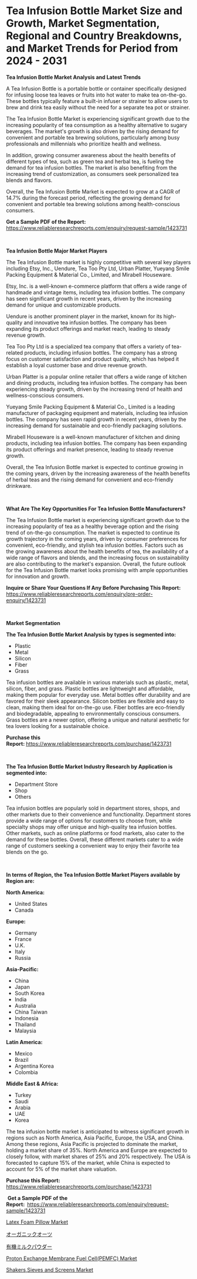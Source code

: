 <p><h1>Tea Infusion Bottle Market Size and Growth, Market Segmentation, Regional and Country Breakdowns, and Market Trends for Period from 2024 -  2031</h1></p><p><strong>Tea Infusion Bottle Market Analysis and Latest Trends</strong></p>
<p><p>A Tea Infusion Bottle is a portable bottle or container specifically designed for infusing loose tea leaves or fruits into hot water to make tea on-the-go. These bottles typically feature a built-in infuser or strainer to allow users to brew and drink tea easily without the need for a separate tea pot or strainer.</p><p>The Tea Infusion Bottle Market is experiencing significant growth due to the increasing popularity of tea consumption as a healthy alternative to sugary beverages. The market's growth is also driven by the rising demand for convenient and portable tea brewing solutions, particularly among busy professionals and millennials who prioritize health and wellness.</p><p>In addition, growing consumer awareness about the health benefits of different types of tea, such as green tea and herbal tea, is fueling the demand for tea infusion bottles. The market is also benefiting from the increasing trend of customization, as consumers seek personalized tea blends and flavors.</p><p>Overall, the Tea Infusion Bottle Market is expected to grow at a CAGR of 14.7% during the forecast period, reflecting the growing demand for convenient and portable tea brewing solutions among health-conscious consumers.</p></p>
<p><strong>Get a Sample PDF of the Report:&nbsp;</strong> <a href="https://www.reliableresearchreports.com/enquiry/request-sample/1423731">https://www.reliableresearchreports.com/enquiry/request-sample/1423731</a></p>
<p>&nbsp;</p>
<p><strong>Tea Infusion Bottle Major Market Players</strong></p>
<p><p>The Tea Infusion Bottle market is highly competitive with several key players including Etsy, Inc., Uendure, Tea Too Pty Ltd, Urban Platter, Yueyang Smile Packing Equipment & Material Co., Limited, and Mirabell Houseware. </p><p>Etsy, Inc. is a well-known e-commerce platform that offers a wide range of handmade and vintage items, including tea infusion bottles. The company has seen significant growth in recent years, driven by the increasing demand for unique and customizable products.</p><p>Uendure is another prominent player in the market, known for its high-quality and innovative tea infusion bottles. The company has been expanding its product offerings and market reach, leading to steady revenue growth.</p><p>Tea Too Pty Ltd is a specialized tea company that offers a variety of tea-related products, including infusion bottles. The company has a strong focus on customer satisfaction and product quality, which has helped it establish a loyal customer base and drive revenue growth.</p><p>Urban Platter is a popular online retailer that offers a wide range of kitchen and dining products, including tea infusion bottles. The company has been experiencing steady growth, driven by the increasing trend of health and wellness-conscious consumers.</p><p>Yueyang Smile Packing Equipment & Material Co., Limited is a leading manufacturer of packaging equipment and materials, including tea infusion bottles. The company has seen rapid growth in recent years, driven by the increasing demand for sustainable and eco-friendly packaging solutions.</p><p>Mirabell Houseware is a well-known manufacturer of kitchen and dining products, including tea infusion bottles. The company has been expanding its product offerings and market presence, leading to steady revenue growth.</p><p>Overall, the Tea Infusion Bottle market is expected to continue growing in the coming years, driven by the increasing awareness of the health benefits of herbal teas and the rising demand for convenient and eco-friendly drinkware.</p></p>
<p>&nbsp;</p>
<p><strong>What Are The Key Opportunities For Tea Infusion Bottle Manufacturers?</strong></p>
<p><p>The Tea Infusion Bottle market is experiencing significant growth due to the increasing popularity of tea as a healthy beverage option and the rising trend of on-the-go consumption. The market is expected to continue its growth trajectory in the coming years, driven by consumer preferences for convenient, eco-friendly, and stylish tea infusion bottles. Factors such as the growing awareness about the health benefits of tea, the availability of a wide range of flavors and blends, and the increasing focus on sustainability are also contributing to the market's expansion. Overall, the future outlook for the Tea Infusion Bottle market looks promising with ample opportunities for innovation and growth.</p></p>
<p><strong>Inquire or Share Your Questions If Any Before Purchasing This Report:</strong> <a href="https://www.reliableresearchreports.com/enquiry/pre-order-enquiry/1423731">https://www.reliableresearchreports.com/enquiry/pre-order-enquiry/1423731</a></p>
<p>&nbsp;</p>
<p><strong>Market Segmentation</strong></p>
<p><strong>The Tea Infusion Bottle Market Analysis by types is segmented into:</strong></p>
<p><ul><li>Plastic</li><li>Metal</li><li>Silicon</li><li>Fiber</li><li>Grass</li></ul></p>
<p><p>Tea infusion bottles are available in various materials such as plastic, metal, silicon, fiber, and grass. Plastic bottles are lightweight and affordable, making them popular for everyday use. Metal bottles offer durability and are favored for their sleek appearance. Silicon bottles are flexible and easy to clean, making them ideal for on-the-go use. Fiber bottles are eco-friendly and biodegradable, appealing to environmentally conscious consumers. Grass bottles are a newer option, offering a unique and natural aesthetic for tea lovers looking for a sustainable choice.</p></p>
<p><strong>Purchase this Report:&nbsp;</strong><a href="https://www.reliableresearchreports.com/purchase/1423731">https://www.reliableresearchreports.com/purchase/1423731</a></p>
<p>&nbsp;</p>
<p><strong>The Tea Infusion Bottle Market Industry Research by Application is segmented into:</strong></p>
<p><ul><li>Department Store</li><li>Shop</li><li>Others</li></ul></p>
<p><p>Tea infusion bottles are popularly sold in department stores, shops, and other markets due to their convenience and functionality. Department stores provide a wide range of options for customers to choose from, while specialty shops may offer unique and high-quality tea infusion bottles. Other markets, such as online platforms or food markets, also cater to the demand for these bottles. Overall, these different markets cater to a wide range of customers seeking a convenient way to enjoy their favorite tea blends on the go.</p></p>
<p>&nbsp;</p>
<p><strong>In terms of Region, the Tea Infusion Bottle Market Players available by Region are:</strong></p>
<p>
    <p> <strong> North America: </strong>
        <ul>
            <li>United States</li>
            <li>Canada</li>
        </ul>
        </p> 
    <p> <strong> Europe: </strong>
        <ul>
            <li>Germany</li>
            <li>France</li>
            <li>U.K.</li>
            <li>Italy</li>
            <li>Russia</li>
        </ul>
        </p> 
    <p> <strong> Asia-Pacific: </strong>
        <ul>
            <li>China</li>
            <li>Japan</li>
            <li>South Korea</li>
            <li>India</li>
            <li>Australia</li>
            <li>China Taiwan</li>
            <li>Indonesia</li>
            <li>Thailand</li>
            <li>Malaysia</li>
        </ul>
        </p> 
    <p> <strong> Latin America: </strong>
        <ul>
            <li>Mexico</li>
            <li>Brazil</li>
            <li>Argentina Korea</li>
            <li>Colombia</li>
        </ul>
        </p> 
    <p> <strong> Middle East & Africa: </strong>
        <ul>
            <li>Turkey</li>
            <li>Saudi</li>
            <li>Arabia</li>
            <li>UAE</li>
            <li>Korea</li>
        </ul>
    </p>
    </p>
<p><p>The tea infusion bottle market is anticipated to witness significant growth in regions such as North America, Asia Pacific, Europe, the USA, and China. Among these regions, Asia Pacific is projected to dominate the market, holding a market share of 35%. North America and Europe are expected to closely follow, with market shares of 25% and 20% respectively. The USA is forecasted to capture 15% of the market, while China is expected to account for 5% of the market share valuation.</p></p>
<p><strong>Purchase this Report: </strong><a href="https://www.reliableresearchreports.com/purchase/1423731">https://www.reliableresearchreports.com/purchase/1423731</a></p>
<p>&nbsp;<strong>Get a Sample PDF of the Report:&nbsp;&nbsp;</strong><a href="https://www.reliableresearchreports.com/enquiry/request-sample/1423731">https://www.reliableresearchreports.com/enquiry/request-sample/1423731</a></p>
<p><strong></strong></p>
<p><p><a href="https://github.com/myacatherineblakecaczo9vcsw/Market-Research-Report-List-1/blob/main/latex-foam-pillow-market.md">Latex Foam Pillow Market</a></p><p><a href="https://github.com/mathieurico66/Market-Research-Report-List-1/blob/main/72243556207.md">オーガニックオーツ</a></p><p><a href="https://github.com/ycmtqqhvk3273/Market-Research-Report-List-1/blob/main/98312456206.md">有機ミルクパウダー</a></p><p><a href="https://issuu.com/reportprime-2/docs/proton-exchange-membrane-fuel-cellpemfc-market-siz">Proton Exchange Membrane Fuel Cell(PEMFC) Market</a></p><p><a href="https://issuu.com/reportprime-2/docs/shakerssieves-and-screens-market-size-2030.pptx">Shakers,Sieves and Screens Market</a></p></p>